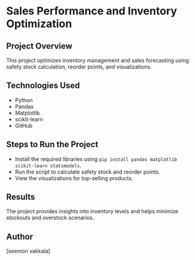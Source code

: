 # Sales Performance and Inventory Optimization

## Project Overview
This project optimizes inventory management and sales forecasting using safety stock calculation, reorder points, and visualizations.

## Technologies Used
- Python
- Pandas
- Matplotlib
- scikit-learn
- GitHub

## Steps to Run the Project
- Install the required libraries using `pip install pandas matplotlib scikit-learn statsmodels`.
- Run the script to calculate safety stock and reorder points.
- View the visualizations for top-selling products.

## Results
The project provides insights into inventory levels and helps minimize stockouts and overstock scenarios.

## Author
[seemon vakkala]
